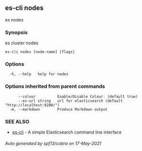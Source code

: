 ## es-cli nodes

es nodes

### Synopsis

es cluster nodes

```
es-cli nodes [node-name] [flags]
```

### Options

```
  -h, --help   help for nodes
```

### Options inherited from parent commands

```
      --colour          Enable/Disable Colour. (default true)
      --es-url string   url for elasticsearch (default "http://localhost:9200/")
  -m, --markdown        Produce Markdown output
```

### SEE ALSO

* [es-cli](es-cli.md)	 - A simple Elasticsearch command line interface

###### Auto generated by spf13/cobra on 17-May-2021

